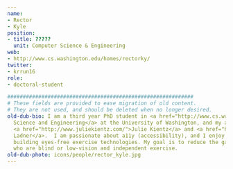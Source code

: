 ```yaml
---
name:
- Rector
- Kyle
position:
- title: ?????
  unit: Computer Science & Engineering
web:
- http://www.cs.washington.edu/homes/rectorky/
twitter:
- krrun16
role:
- doctoral-student

############################################################
# These fields are provided to ease migration of old content.
# They are not used, and should be deleted when no longer desired.
old-dub-bio: I am a third year PhD student in <a href="http://www.cs.washington.edu/">Computer
  Science and Engineering</a> at the University of Washington, and my advisors are
  <a href="http://www.juliekientz.com/">Julie Kientz</a> and <a href="http://www.cs.washington.edu/homes/ladner/">Richard
  Ladner</a>.  I am passionate about a11y (accessibility), and I enjoy designing and
  building eyes-free exercise technologies. My goal is to reduce the gap between people
  who are blind or low-vision and independent exercise.
old-dub-photo: icons/people/rector_kyle.jpg
---
```

